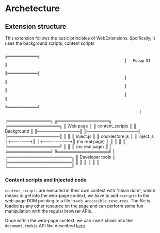 # Archetecture

## Extension structure

This extension follows the basic principles of WebExtensions. Spcifically, it
uses the background scripts, content scripts

                                                           ╔══════════════╗
                                                           ║   Popup UI   ║
                                                           ╠══════════════╣
                                                           ║              ║
                                                           ║              ║
                                                           ║              ║
                                                           ╚══════════════╝
                                                                  |
╔══════════════╗         ╔═════════════════╗             ╔═════════════════╗
║   Web page   ║         ║ content_scripts ║             ║  Background     ║
╠══════════════╣         ╠═════════════════╣             ╠═════════════════╣
║              ║         ║    inject.js    ║             ║  cookiestore.js ║
║  inject.js   ║<------->║                 ║<----------->║  (no real page) ║
║              ║         ║                 ║             ╚═════════════════╝
║              ║         ║ (no real page)  ║                       |
╚══════════════╝         ╚═════════════════╝                       |
                                                       ╔═════════════════════╗
                                                       ║   Developer tools   ║
                                                       ╠═════════════════════╣
                                                       ║                     ║
                                                       ║                     ║
                                                       ║                     ║
                                                       ╚═════════════════════╝

### Content scripts and Injected code

`content_scripts` are executed in their own context with "clean dom", which means 
to get into the web-page context, we have to add `<script>` to the web-page DOM pointing 
to a file in `web_accessible_resources`. The file is loaded as any other resource on the 
page and can perform some fun manipulation with the regular browser APIs.

Once within the web-page context, we can insert shims into the `document.cookie` API 
like described [here](https://blob.tomerweller.com/cookie-interception-chrome-extension).